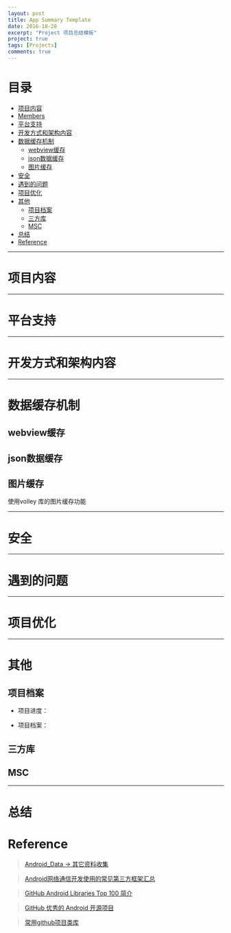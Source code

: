 ```yaml
---
layout: post
title: App Summary Template
date: 2016-10-28
excerpt: "Project 项目总结模板"
project: true
tags: [Projects]
comments: true
---
```



# 目录
- [项目内容](#项目内容)  
- [Members](#Members)  
- [平台支持](#平台支持)
- [开发方式和架构内容](#开发方式和架构内容)
- [数据缓存机制](#数据缓存机制)
    - [webview缓存](#webview缓存)
    - [json数据缓存](#json数据缓存)
    - [图片缓存](#图片缓存)
- [安全](#安全)
- [遇到的问题](#遇到的问题)
- [项目优化](#项目优化)
- [其他](#其他)
    - [项目档案](#项目档案)
    - [三方库](#三方库)
    - [MSC](#MSC)
- [总结](#总结)
- [Reference](#Reference)

---
<h1 id="项目内容"> 项目内容 </h1>


---
<h1 id="平台支持"> 平台支持 </h1>


---
<h1 id="开发方式和架构内容"> 开发方式和架构内容 </h1>


---
<h1 id="数据缓存机制"> 数据缓存机制 </h1>


<h2 id="webview缓存"> webview缓存 </h2>


<h2 id="json数据缓存"> json数据缓存 </h2>


<h2 id="图片缓存"> 图片缓存 </h2>
使用volley 库的图片缓存功能

---
<h1 id="安全"> 安全 </h1>


---
<h1 id="遇到的问题"> 遇到的问题 </h1>

---
<h1 id="项目优化"> 项目优化 </h1>


---
<h1 id="其他"> 其他 </h1>

<h2 id="项目档案"> 项目档案 </h2>

- 项目进度：

- 项目档案：

<h2 id="三方库"> 三方库 </h2>

<h2 id="MSC"> MSC </h2>


---
<h1 id="总结"> 总结 </h1>


<h1 id="Reference"> Reference </h1>

> [Android_Data -> 其它资料收集](https://github.com/Freelander/Android_Data)

> [Android网络通信开发使用的常见第三方框架汇总](http://blog.csdn.net/liuhaomatou/article/details/44857005)

> [GitHub Android Libraries Top 100 简介]( https://github.com/Freelander/Android_Data/blob/master/Android-Librarys-Top-100.md?hmsr=toutiao.io&amp;utm_medium=toutiao.io&amp;utm_source=toutiao.io)

> [GitHub 优秀的 Android 开源项目](http://blog.csdn.net/shulianghan/article/details/18046021)

> [常用github项目类库](http://www.csdn123.com/html/topnews201408/14/2714.htm)
